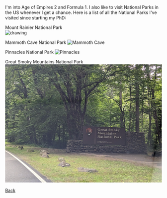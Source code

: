 I'm into Age of Empires 2 and Formula 1. I also like to visit National Parks in the US whenever I get a chance. Here is a list of all the National Parks I've visited since starting my PhD:


Mount Rainier National Park  
<img src="Images/Mount_Rainier.png" alt="drawing" style="width:200px;"/>

Mammoth Cave National Park
![Mammoth Cave](Images/Mammoth_Cave.png)

Pinnacles National Park
![Pinnacles](Images/Pinnacles.png)

Great Smoky Mountains National Park
![Smoky Mountains](Images/Smoky_Mountains.png)


[Back](https://anirudhssundar.github.io/)

